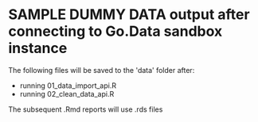 # SAMPLE DUMMY DATA output after connecting to Go.Data sandbox instance

The following files will be saved to the 'data' folder after:
- running 01_data_import_api.R
- running 02_clean_data_api.R

The subsequent .Rmd reports will use .rds files

